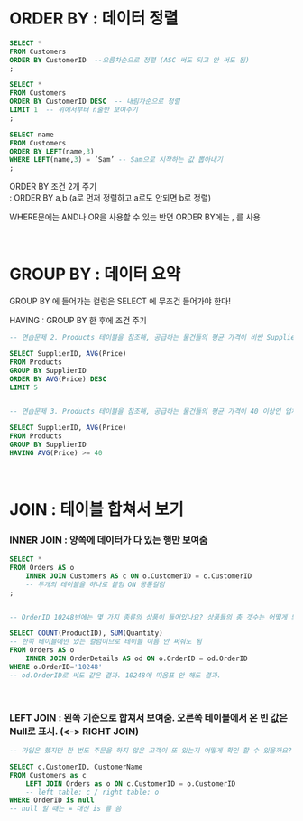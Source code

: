 # ORDER BY : 데이터 정렬

```SQL
SELECT *
FROM Customers
ORDER BY CustomerID  --오름차순으로 정렬 (ASC 써도 되고 안 써도 됨)
;

SELECT *
FROM Customers
ORDER BY CustomerID DESC  -- 내림차순으로 정렬
LIMIT 1  -- 위에서부터 n줄만 보여주기
;

SELECT name
FROM Customers
ORDER BY LEFT(name,3)
WHERE LEFT(name,3) = ’Sam’ -- Sam으로 시작하는 값 뽑아내기
;
```

ORDER BY 조건 2개 주기 
<br>: ORDER BY a,b (a로 먼저 정렬하고 a로도 안되면 b로 정렬)

WHERE문에는 AND나 OR을 사용할 수 있는 반면 ORDER BY에는 , 를 사용

<br>

# GROUP BY : 데이터 요약

GROUP BY 에 들어가는 컬럼은 SELECT 에 무조건 들어가야 한다!

HAVING : GROUP BY 한 후에 조건 주기

```SQL
-- 연습문제 2. Products 테이블을 참조해, 공급하는 물건들의 평균 가격이 비싼 Supplier 다섯 업체와 평균 가격을 출력하세요.

SELECT SupplierID, AVG(Price)
FROM Products
GROUP BY SupplierID
ORDER BY AVG(Price) DESC
LIMIT 5


-- 연습문제 3. Products 테이블을 참조해, 공급하는 물건들의 평균 가격이 40 이상인 업체와 평균 가격을 출력하세요.

SELECT SupplierID, AVG(Price)
FROM Products
GROUP BY SupplierID
HAVING AVG(Price) >= 40
```

<br>

# JOIN : 테이블 합쳐서 보기

### INNER JOIN : 양쪽에 데이터가 다 있는 행만 보여줌

```SQL
SELECT * 
FROM Orders AS o
    INNER JOIN Customers AS c ON o.CustomerID = c.CustomerID
    -- 두개의 테이블을 하나로 붙임 ON 공통컬럼
;


-- OrderID 10248번에는 몇 가지 종류의 상품이 들어있나요? 상품들의 총 갯수는 어떻게 되나요? Orders, OrderDetails 테이블을 이용해 알아보세요.

SELECT COUNT(ProductID), SUM(Quantity)  
-- 한쪽 테이블에만 있는 컬럼이므로 테이블 이름 안 써줘도 됨
FROM Orders AS o
	INNER JOIN OrderDetails AS od ON o.OrderID = od.OrderID
WHERE o.OrderID='10248' 
-- od.OrderID로 써도 같은 결과. 10248에 따옴표 안 해도 결과.
```

<br>

### LEFT JOIN : 왼쪽 기준으로 합쳐서 보여줌. 오른쪽 테이블에서 온 빈 값은 Null로 표시. (<-> RIGHT JOIN)

```SQL
-- 가입은 했지만 한 번도 주문을 하지 않은 고객이 또 있는지 어떻게 확인 할 수 있을까요?

SELECT c.CustomerID, CustomerName
FROM Customers as c
	LEFT JOIN Orders as o ON c.CustomerID = o.CustomerID
    -- left table: c / right table: o
WHERE OrderID is null
-- null 일 때는 = 대신 is 를 씀
```




